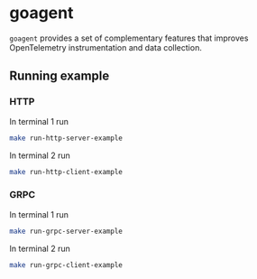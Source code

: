 # goagent

`goagent` provides a set of complementary features that improves OpenTelemetry instrumentation and data collection.

## Running example

### HTTP

In terminal 1 run

```bash
make run-http-server-example
```

In terminal 2 run

```bash
make run-http-client-example
```

### GRPC

In terminal 1 run

```bash
make run-grpc-server-example
```

In terminal 2 run

```bash
make run-grpc-client-example
```
